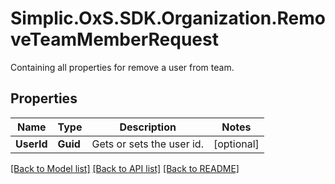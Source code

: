 # Simplic.OxS.SDK.Organization.RemoveTeamMemberRequest
Containing all properties for remove a user from team.

## Properties

Name | Type | Description | Notes
------------ | ------------- | ------------- | -------------
**UserId** | **Guid** | Gets or sets the user id. | [optional] 

[[Back to Model list]](../README.md#documentation-for-models) [[Back to API list]](../README.md#documentation-for-api-endpoints) [[Back to README]](../README.md)

